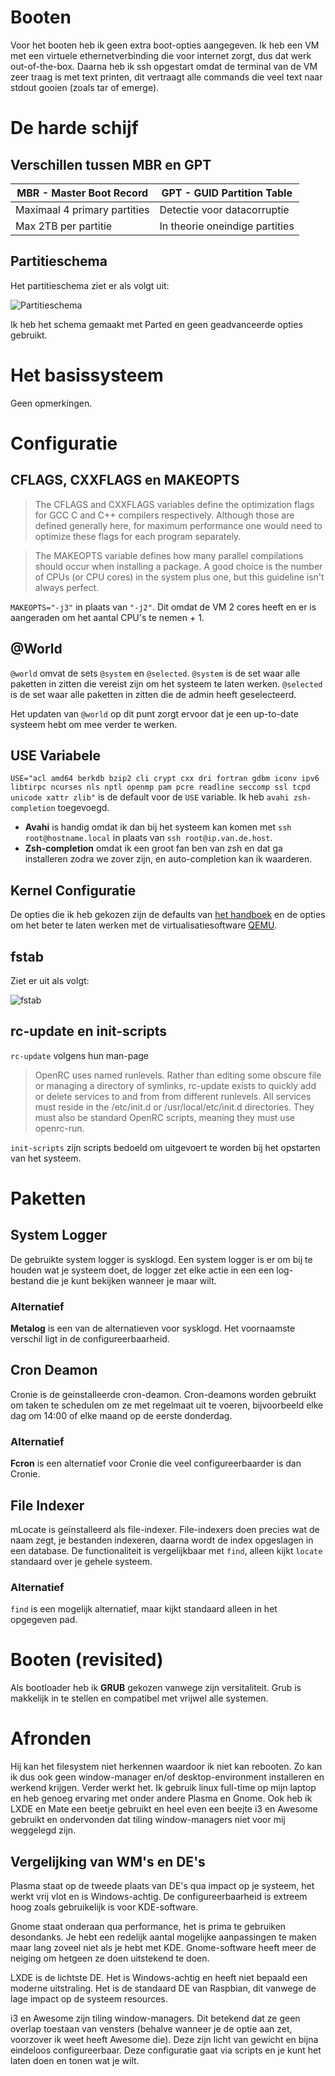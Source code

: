 # Booten
Voor het booten heb ik geen extra boot-opties aangegeven. Ik heb een VM met een virtuele ethernetverbinding die voor internet zorgt, dus dat werk out-of-the-box. Daarna heb ik ssh opgestart omdat de terminal van de VM zeer traag is met text printen, dit vertraagt alle commands die veel text naar stdout gooien (zoals tar of emerge).

# De harde schijf
## Verschillen tussen MBR en GPT
MBR - Master Boot Record | GPT - GUID Partition Table
------------------------ | --------------------------
Maximaal 4 primary partities | Detectie voor datacorruptie
Max 2TB per partitie | In theorie oneindige partities

## Partitieschema
Het partitieschema ziet er als volgt uit:

![Partitieschema](https://cooledomeinnaam.nl/Partitieschema.png)

Ik heb het schema gemaakt met Parted en geen geadvanceerde opties gebruikt.

# Het basissysteem
Geen opmerkingen.

# Configuratie
## CFLAGS, CXXFLAGS en MAKEOPTS
> The CFLAGS and CXXFLAGS variables define the optimization flags for GCC C and C++ compilers respectively. Although those are defined generally here, for maximum performance one would need to optimize these flags for each program separately.

> The MAKEOPTS variable defines how many parallel compilations should occur when installing a package. A good choice is the number of CPUs (or CPU cores) in the system plus one, but this guideline isn't always perfect.

`MAKEOPTS="-j3"` in plaats van `"-j2"`. Dit omdat de VM 2 cores heeft en er is aangeraden om het aantal CPU's te nemen + 1.

## @World
`@world` omvat de sets `@system` en `@selected`. `@system` is de set waar alle paketten in zitten die vereist zijn om het systeem te laten werken. `@selected` is de set waar alle paketten in zitten die de admin heeft geselecteerd.

Het updaten van `@world` op dit punt zorgt ervoor dat je een up-to-date systeem hebt om mee verder te werken.

## USE Variabele
`USE="acl amd64 berkdb bzip2 cli crypt cxx dri fortran gdbm iconv ipv6 libtirpc ncurses nls nptl openmp pam pcre readline seccomp ssl tcpd unicode xattr zlib"` is de default voor de `USE` variable. Ik heb `avahi zsh-completion` toegevoegd.
* __Avahi__ is handig omdat ik dan bij het systeem kan komen met `ssh root@hostname.local` in plaats van `ssh root@ip.van.de.host`.
* __Zsh-completion__ omdat ik een groot fan ben van zsh en dat ga installeren zodra we zover zijn, en auto-completion kan ik waarderen.

## Kernel Configuratie
De opties die ik heb gekozen zijn de defaults van [het handboek](https://wiki.gentoo.org/wiki/Handbook:AMD64/Full/Installation#Activating_required_options) en de opties om het beter te laten werken met de virtualisatiesoftware [QEMU](https://wiki.gentoo.org/wiki/QEMU/Linux_guest).

## fstab
Ziet er uit als volgt:

![fstab](https://cooledomeinnaam.nl/fstab.png)

## rc-update en init-scripts
`rc-update` volgens hun man-page
> OpenRC uses named runlevels.  Rather than editing some obscure file or managing a directory of symlinks, rc-update exists to quickly add or delete services to and from from different runlevels. All services must reside in the /etc/init.d or /usr/local/etc/init.d directories.  They must also be standard OpenRC scripts, meaning they must use openrc-run.

`init-scripts` zijn scripts bedoeld om uitgevoert te worden bij het opstarten van het systeem.

# Paketten
## System Logger
De gebruikte system logger is sysklogd. Een system logger is er om bij te houden wat je systeem doet, de logger zet elke actie in een een log-bestand die je kunt bekijken wanneer je maar wilt.
### Alternatief
__Metalog__ is een van de alternatieven voor sysklogd. Het voornaamste verschil ligt in de configureerbaarheid.

## Cron Deamon
Cronie is de geinstalleerde cron-deamon. Cron-deamons worden gebruikt om taken te schedulen om ze met regelmaat uit te voeren, bijvoorbeeld elke dag om 14:00 of elke maand op de eerste donderdag.
### Alternatief
__Fcron__ is een alternatief voor Cronie die veel configureerbaarder is dan Cronie.

## File Indexer
mLocate is geïnstalleerd als file-indexer. File-indexers doen precies wat de naam zegt, je bestanden indexeren, daarna wordt de index opgeslagen in een database. De functionaliteit is vergelijkbaar met `find`, alleen kijkt `locate` standaard over je gehele systeem.
### Alternatief
`find` is een mogelijk alternatief, maar kijkt standaard alleen in het opgegeven pad.

# Booten (revisited)
Als bootloader heb ik __GRUB__ gekozen vanwege zijn versitaliteit. Grub is makkelijk in te stellen en compatibel met vrijwel alle systemen.

# Afronden
Hij kan het filesystem niet herkennen waardoor ik niet kan rebooten. Zo kan ik dus ook geen window-manager en/of desktop-environment installeren en werkend krijgen. Verder werkt het.
Ik gebruik linux full-time op mijn laptop en heb genoeg ervaring met onder andere Plasma en Gnome. Ook heb ik LXDE en Mate een beetje gebruikt en heel even een beejte i3 en Awesome gebruikt en ondervonden dat tiling window-managers niet voor mij weggelegd zijn.
## Vergelijking van WM's en DE's
Plasma staat op de tweede plaats van DE's qua impact op je systeem, het werkt vrij vlot en is Windows-achtig. De configureerbaarheid is extreem hoog zoals gebruikelijk is voor KDE-software.

Gnome staat onderaan qua performance, het is prima te gebruiken desondanks. Je hebt een redelijk aantal mogelijke aanpassingen te maken maar lang zoveel niet als je hebt met KDE. Gnome-software heeft meer de neiging om hetgeen ze doen uitstekend te doen.

LXDE is de lichtste DE. Het is Windows-achtig en heeft niet bepaald een moderne uitstraling. Het is de standaard DE van Raspbian, dit vanwege de lage impact op de systeem resources.

i3 en Awesome zijn tiling window-managers. Dit betekend dat ze geen overlap toestaan van vensters (behalve wanneer je de optie aan zet, voorzover ik weet heeft Awesome die). Deze zijn licht van gewicht en bijna eindeloos configureerbaar. Deze configuratie gaat via scripts en je kunt het laten doen en tonen wat je wilt.